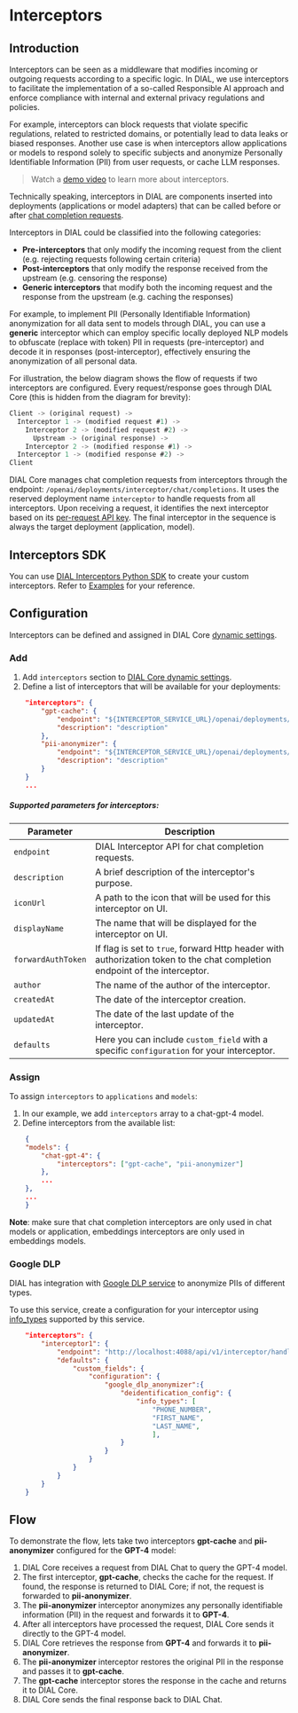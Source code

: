 # Interceptors

## Introduction

Interceptors can be seen as a middleware that modifies incoming or outgoing requests according to a specific logic. In DIAL, we use interceptors to facilitate the implementation of a so-called Responsible AI approach and enforce compliance with internal and external privacy regulations and policies.

For example, interceptors can block requests that violate specific regulations, related to restricted domains, or potentially lead to data leaks or biased responses. Another use case is when interceptors allow applications or models to respond solely to specific subjects and anonymize Personally Identifiable Information (PII) from user requests, or cache LLM responses.

> Watch a [demo video](/docs/video%20demos/3.Developers/11.interceptors.md) to learn more about interceptors.

Technically speaking, interceptors in DIAL are components inserted into deployments (applications or model adapters) that can be called before or after [chat completion requests](https://dialx.ai/dial_api#/paths/~1openai~1deployments~1%7BDeployment%20Name%7D~1chat~1completions/post).

Interceptors in DIAL could be classified into the following categories:

* **Pre-interceptors** that only modify the incoming request from the client (e.g. rejecting requests following certain criteria)
* **Post-interceptors** that only modify the response received from the upstream (e.g. censoring the response)
* **Generic interceptors** that modify both the incoming request and the response from the upstream (e.g. caching the responses)

For example, to implement PII (Personally Identifiable Information) anonymization for all data sent to models through DIAL, you can use a **generic** interceptor which can employ specific locally deployed NLP models to obfuscate (replace with token) PII in requests (pre-interceptor) and decode it in responses (post-interceptor), effectively ensuring the anonymization of all personal data.

<!-- Interceptors in DIAL can:

* Modify an incoming DIAL request received from the client (or it may leave it as is).
* Call an upstream DIAL application (the upstream for short) with the modified request.
* Modify the response from the upstream (or it may leave it as is).
* Return the modified response to the client. -->

For illustration, the below diagram shows the flow of requests if two interceptors are configured. Every request/response goes through DIAL Core (this is hidden from the diagram for brevity):

```js
Client -> (original request) ->
  Interceptor 1 -> (modified request #1) ->
    Interceptor 2 -> (modified request #2) ->
      Upstream -> (original response) ->
    Interceptor 2 -> (modified response #1) ->
  Interceptor 1 -> (modified response #2) ->
Client
```

DIAL Core manages chat completion requests from interceptors through the endpoint: `/openai/deployments/interceptor/chat/completions`. It uses the reserved deployment name `interceptor` to handle requests from all interceptors. Upon receiving a request, it identifies the next interceptor based on its [per-request API key](/docs/platform/3.core/3.per-request-keys.md). The final interceptor in the sequence is always the target deployment (application, model).

## Interceptors SDK

You can use [DIAL Interceptors Python SDK](https://github.com/epam/ai-dial-interceptors-sdk) to create your custom interceptors. Refer to [Examples](https://github.com/epam/ai-dial-interceptors-sdk/tree/development/aidial_interceptors_sdk/examples) for your reference.

## Configuration

Interceptors can be defined and assigned in DIAL Core [dynamic settings](https://github.com/epam/ai-dial-core?tab=readme-ov-file#dynamic-settings).

### Add

1. Add `interceptors` section to [DIAL Core dynamic settings](https://github.com/epam/ai-dial-core/blob/development/sample/aidial.config.json).
2. Define a list of interceptors that will be available for your deployments: 

```json
    "interceptors": {
        "gpt-cache": {
            "endpoint": "${INTERCEPTOR_SERVICE_URL}/openai/deployments/gpt-cache/chat/completions",
            "description": "description"
        },
        "pii-anonymizer": {
            "endpoint": "${INTERCEPTOR_SERVICE_URL}/openai/deployments/pii-anonymizer/chat/completions",
            "description": "description"
        }
    }
    ...
```

##### Supported parameters for interceptors:

|Parameter|Description|
|---|---|
|`endpoint`|DIAL Interceptor API for chat completion requests.|
|`description`|A brief description of the interceptor's purpose.|
|`iconUrl`|A path to the icon that will be used for this interceptor on UI.|
|`displayName`|The name that will be displayed for the interceptor on UI.|
|`forwardAuthToken`|If flag is set to `true`, forward Http header with authorization token to the chat completion endpoint of the interceptor.|
|`author`|The name of the author of the interceptor.|
|`createdAt`|The date of the interceptor creation.|
|`updatedAt`|The date of the last update of the interceptor.|
|`defaults`|Here you can include `custom_field` with a specific `configuration` for your interceptor.|

### Assign

To assign `interceptors` to `applications` and `models`:

1. In our example, we add `interceptors` array to a chat-gpt-4 model.
2. Define interceptors from the available list: 

```json
    { 
    "models": {
        "chat-gpt-4": {
            "interceptors": ["gpt-cache", "pii-anonymizer"]            
        },
        ...
    },
    ...
    }
```

**Note**: make sure that chat completion interceptors are only used in chat models or application, embeddings interceptors are only used in embeddings models.

### Google DLP

DIAL has integration with [Google DLP service](https://cloud.google.com/sensitive-data-protection/docs/sensitive-data-protection-overview) to anonymize PIIs of different types.

To use this service, create a configuration for your interceptor using [info_types](https://cloud.google.com/sensitive-data-protection/docs/infotypes-reference) supported by this service.

```json
    "interceptors": {
        "interceptor1": {
            "endpoint": "http://localhost:4088/api/v1/interceptor/handle",
            "defaults": {
                "custom_fields": {
                    "configuration": {
                        "google_dlp_anonymizer":{
                            "deidentification_config": {
                                "info_types": [
                                    "PHONE_NUMBER",
                                    "FIRST_NAME",
                                    "LAST_NAME",
                                    ],
                            }
                        }
                    }
                }
            }
        }
    }                     
```

## Flow

To demonstrate the flow, lets take two interceptors **gpt-cache** and **pii-anonymizer** configured for the **GPT-4** model:

1. DIAL Core receives a request from DIAL Chat to query the GPT-4 model.
2. The first interceptor, **gpt-cache**, checks the cache for the request. If found, the response is returned to DIAL Core; if not, the request is forwarded to **pii-anonymizer**.
3. The **pii-anonymizer** interceptor anonymizes any personally identifiable information (PII) in the request and forwards it to **GPT-4**.
4. After all interceptors have processed the request, DIAL Core sends it directly to the GPT-4 model.
5. DIAL Core retrieves the response from **GPT-4** and forwards it to **pii-anonymizer**.
6. The **pii-anonymizer** interceptor restores the original PII in the response and passes it to **gpt-cache**.
7. The **gpt-cache** interceptor stores the response in the cache and returns it to DIAL Core.
8. DIAL Core sends the final response back to DIAL Chat.

